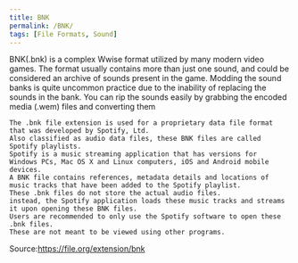 ```yaml
---
title: BNK
permalink: /BNK/
tags: [File Formats, Sound]
---
```


BNK(.bnk) is a complex Wwise format utilized by many modern video games.
The format usually contains more than just one sound, and could be
considered an archive of sounds present in the game. Modding the sound
banks is quite uncommon practice due to the inability of replacing the
sounds in the bank. You can rip the sounds easily by grabbing the
encoded media (.wem) files and converting them

``` apt_sources
The .bnk file extension is used for a proprietary data file format that was developed by Spotify, Ltd.
Also classified as audio data files, these BNK files are called Spotify playlists.
Spotify is a music streaming application that has versions for
Windows PCs, Mac OS X and Linux computers, iOS and Android mobile devices.
A BNK file contains references, metadata details and locations of music tracks that have been added to the Spotify playlist.
These .bnk files do not store the actual audio files.
instead, the Spotify application loads these music tracks and streams it upon opening these BNK files.
Users are recommended to only use the Spotify software to open these .bnk files.
These are not meant to be viewed using other programs.
```

Source:<https://file.org/extension/bnk>